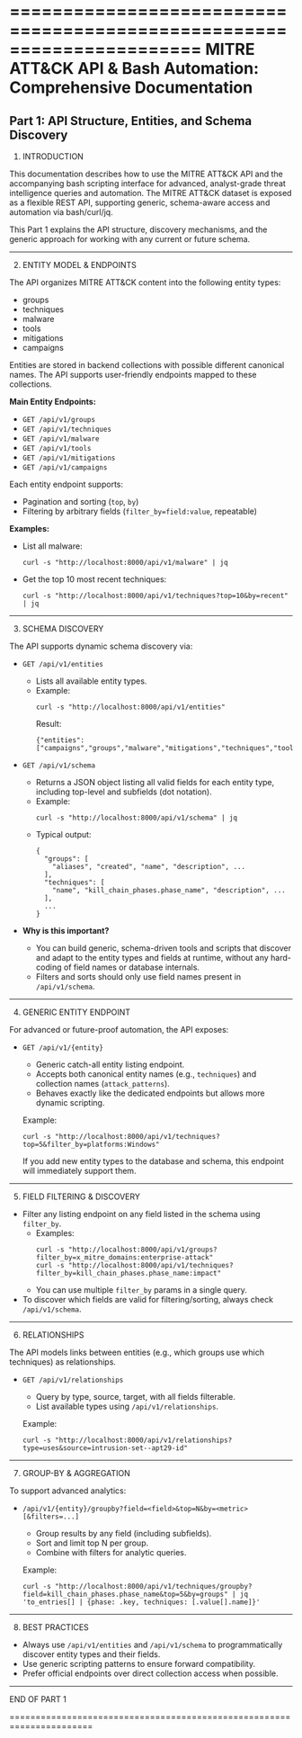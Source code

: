 ======================================================================
MITRE ATT&CK API & Bash Automation: Comprehensive Documentation
======================================================================

Part 1: API Structure, Entities, and Schema Discovery
------------------------------------------------------

1. INTRODUCTION

This documentation describes how to use the MITRE ATT&CK API and the accompanying bash scripting interface for advanced, analyst-grade threat intelligence queries and automation. The MITRE ATT&CK dataset is exposed as a flexible REST API, supporting generic, schema-aware access and automation via bash/curl/jq.

This Part 1 explains the API structure, discovery mechanisms, and the generic approach for working with any current or future schema.

---

2. ENTITY MODEL & ENDPOINTS

The API organizes MITRE ATT&CK content into the following entity types:

- groups
- techniques
- malware
- tools
- mitigations
- campaigns

Entities are stored in backend collections with possible different canonical names. The API supports user-friendly endpoints mapped to these collections.

**Main Entity Endpoints:**

- `GET /api/v1/groups`
- `GET /api/v1/techniques`
- `GET /api/v1/malware`
- `GET /api/v1/tools`
- `GET /api/v1/mitigations`
- `GET /api/v1/campaigns`

Each entity endpoint supports:
- Pagination and sorting (`top`, `by`)
- Filtering by arbitrary fields (`filter_by=field:value`, repeatable)

**Examples:**

- List all malware:
    ```
    curl -s "http://localhost:8000/api/v1/malware" | jq
    ```
- Get the top 10 most recent techniques:
    ```
    curl -s "http://localhost:8000/api/v1/techniques?top=10&by=recent" | jq
    ```

---

3. SCHEMA DISCOVERY

The API supports dynamic schema discovery via:

- `GET /api/v1/entities`
    - Lists all available entity types.
    - Example:
        ```
        curl -s "http://localhost:8000/api/v1/entities"
        ```
        Result:
        ```
        {"entities":["campaigns","groups","malware","mitigations","techniques","tools"]}
        ```

- `GET /api/v1/schema`
    - Returns a JSON object listing all valid fields for each entity type, including top-level and subfields (dot notation).
    - Example:
        ```
        curl -s "http://localhost:8000/api/v1/schema" | jq
        ```
    - Typical output:
        ```
        {
          "groups": [
            "aliases", "created", "name", "description", ...
          ],
          "techniques": [
            "name", "kill_chain_phases.phase_name", "description", ...
          ],
          ...
        }
        ```

- **Why is this important?**
    - You can build generic, schema-driven tools and scripts that discover and adapt to the entity types and fields at runtime, without any hard-coding of field names or database internals.
    - Filters and sorts should only use field names present in `/api/v1/schema`.

---

4. GENERIC ENTITY ENDPOINT

For advanced or future-proof automation, the API exposes:

- `GET /api/v1/{entity}`
    - Generic catch-all entity listing endpoint.
    - Accepts both canonical entity names (e.g., `techniques`) and collection names (`attack_patterns`).
    - Behaves exactly like the dedicated endpoints but allows more dynamic scripting.

    Example:
    ```
    curl -s "http://localhost:8000/api/v1/techniques?top=5&filter_by=platforms:Windows"
    ```

    If you add new entity types to the database and schema, this endpoint will immediately support them.

---

5. FIELD FILTERING & DISCOVERY

- Filter any listing endpoint on any field listed in the schema using `filter_by`.
    - Examples:
        ```
        curl -s "http://localhost:8000/api/v1/groups?filter_by=x_mitre_domains:enterprise-attack"
        curl -s "http://localhost:8000/api/v1/techniques?filter_by=kill_chain_phases.phase_name:impact"
        ```
    - You can use multiple `filter_by` params in a single query.
- To discover which fields are valid for filtering/sorting, always check `/api/v1/schema`.

---

6. RELATIONSHIPS

The API models links between entities (e.g., which groups use which techniques) as relationships.

- `GET /api/v1/relationships`
    - Query by type, source, target, with all fields filterable.
    - List available types using `/api/v1/relationships`.

    Example:
    ```
    curl -s "http://localhost:8000/api/v1/relationships?type=uses&source=intrusion-set--apt29-id"
    ```

---

7. GROUP-BY & AGGREGATION

To support advanced analytics:
- `/api/v1/{entity}/groupby?field=<field>&top=N&by=<metric>[&filters=...]`

    - Group results by any field (including subfields).
    - Sort and limit top N per group.
    - Combine with filters for analytic queries.

    Example:
    ```
    curl -s "http://localhost:8000/api/v1/techniques/groupby?field=kill_chain_phases.phase_name&top=5&by=groups" | jq 'to_entries[] | {phase: .key, techniques: [.value[].name]}'
    ```

---

8. BEST PRACTICES

- Always use `/api/v1/entities` and `/api/v1/schema` to programmatically discover entity types and their fields.
- Use generic scripting patterns to ensure forward compatibility.
- Prefer official endpoints over direct collection access when possible.

---

END OF PART 1

======================================================================

